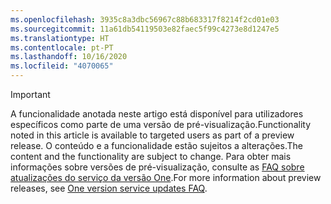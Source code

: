 ```yaml
---
ms.openlocfilehash: 3935c8a3dbc56967c88b683317f8214f2cd01e03
ms.sourcegitcommit: 11a61db54119503e82faec5f99c4273e8d1247e5
ms.translationtype: HT
ms.contentlocale: pt-PT
ms.lasthandoff: 10/16/2020
ms.locfileid: "4070065"
---
```

> [!IMPORTANT]
> <span data-ttu-id="89f71-101">A funcionalidade anotada neste artigo está disponível para utilizadores específicos como parte de uma versão de pré-visualização.</span><span class="sxs-lookup"><span data-stu-id="89f71-101">Functionality noted in this article is available to targeted users as part of a preview release.</span></span> <span data-ttu-id="89f71-102">O conteúdo e a funcionalidade estão sujeitos a alterações.</span><span class="sxs-lookup"><span data-stu-id="89f71-102">The content and the functionality are subject to change.</span></span> <span data-ttu-id="89f71-103">Para obter mais informações sobre versões de pré-visualização, consulte as [FAQ sobre atualizações do serviço da versão One](https://docs.microsoft.com/dynamics365/unified-operations/fin-and-ops/get-started/one-version).</span><span class="sxs-lookup"><span data-stu-id="89f71-103">For more information about preview releases, see [One version service updates FAQ](https://docs.microsoft.com/dynamics365/unified-operations/fin-and-ops/get-started/one-version).</span></span>
